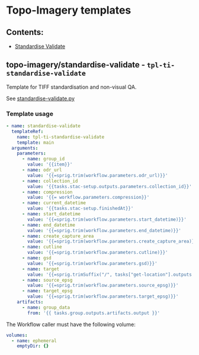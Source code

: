 # Topo-Imagery templates

## Contents:

- [Standardise Validate](##topo-imagery/standardise-validate)

## topo-imagery/standardise-validate - `tpl-ti-standardise-validate`

Template for TIFF standardisation and non-visual QA.

See [standardise-validate.py](https://github.com/linz/topo-imagery/scripts/standardise_validate.py)

### Template usage
```yaml
- name: standardise-validate
  templateRef:
    name: tpl-ti-standardise-validate
    template: main
  arguments:
    parameters:
      - name: group_id
        value: '{{item}}'
      - name: odr_url
        value: '{{=sprig.trim(workflow.parameters.odr_url)}}'
      - name: collection_id
        value: '{{tasks.stac-setup.outputs.parameters.collection_id}}'
      - name: compression
        value: '{{= workflow.parameters.compression}}'
      - name: current_datetime
        value: '{{tasks.stac-setup.finishedAt}}'
      - name: start_datetime
        value: '{{=sprig.trim(workflow.parameters.start_datetime)}}'
      - name: end_datetime
        value: '{{=sprig.trim(workflow.parameters.end_datetime)}}'
      - name: create_capture_area
        value: '{{=sprig.trim(workflow.parameters.create_capture_area)}}'
      - name: cutline
        value: '{{=sprig.trim(workflow.parameters.cutline)}}'
      - name: gsd
        value: '{{=sprig.trim(workflow.parameters.gsd)}}'
      - name: target
        value: '{{=sprig.trimSuffix("/", tasks["get-location"].outputs.parameters.location)}}/flat/'
      - name: source_epsg
        value: '{{=sprig.trim(workflow.parameters.source_epsg)}}'
      - name: target_epsg
        value: '{{=sprig.trim(workflow.parameters.target_epsg)}}'
    artifacts:
      - name: group_data
        from: '{{ tasks.group.outputs.artifacts.output }}'
```

The Workflow caller must have the following volume:

```yaml
volumes:
  - name: ephemeral
    emptyDir: {}
```
